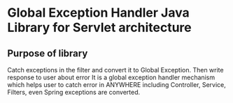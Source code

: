 # Global Exception Handler Java Library for Servlet architecture

## Purpose of library

Catch exceptions in the filter and convert it to Global Exception.
Then write response to user about error
It is a global exception handler mechanism which helps user to catch error in ANYWHERE including Controller, Service, Filters, even Spring exceptions are converted.

## 
